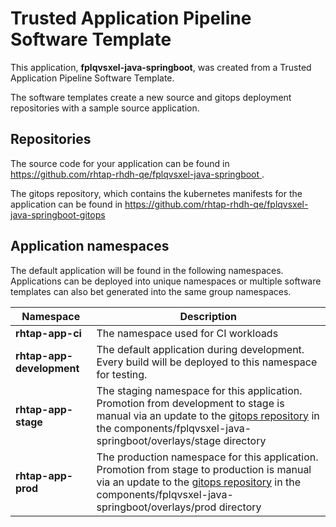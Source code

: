 # Trusted Application Pipeline Software Template

This application, **fplqvsxel-java-springboot**, was created from a Trusted Application Pipeline Software Template.

The software templates create a new source and gitops deployment repositories with a sample source application. 

## Repositories

The source code for your application can be found in [https://github.com/rhtap-rhdh-qe/fplqvsxel-java-springboot ](https://github.com/rhtap-rhdh-qe/fplqvsxel-java-springboot ).
 
The gitops repository, which contains the kubernetes manifests for the application can be found in 
[https://github.com/rhtap-rhdh-qe/fplqvsxel-java-springboot-gitops ](https://github.com/rhtap-rhdh-qe/fplqvsxel-java-springboot-gitops ) 

## Application namespaces 

The default application will be found in the following namespaces. Applications can be deployed into unique namespaces or multiple software templates can also bet generated into the same group namespaces.  

|  Namespace   |  Description   |  
| -------- | -------- |
| **rhtap-app-ci** | The namespace used for CI workloads |
| **rhtap-app-development** | The default application during development. Every build will be deployed to this namespace for testing. |
| **rhtap-app-stage** | The staging namespace for this application. Promotion from development to stage is manual via an update to the [gitops repository](https://github.com/rhtap-rhdh-qe/fplqvsxel-java-springboot-gitops ) in the components/fplqvsxel-java-springboot/overlays/stage directory |
| **rhtap-app-prod** | The production namespace for this application. Promotion from stage to production is manual via an update to the [gitops repository](https://github.com/rhtap-rhdh-qe/fplqvsxel-java-springboot-gitops ) in the components/fplqvsxel-java-springboot/overlays/prod directory |